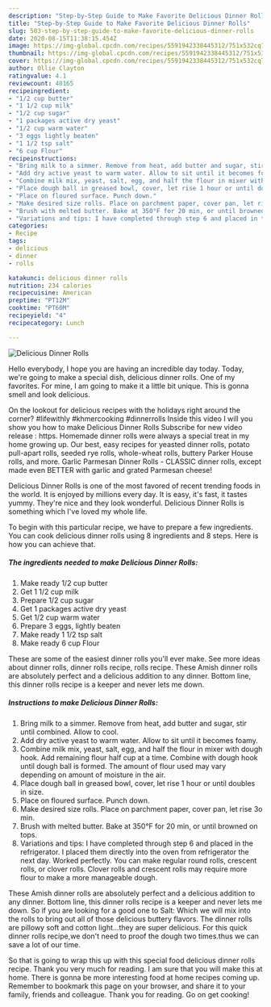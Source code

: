 ```yaml
---
description: "Step-by-Step Guide to Make Favorite Delicious Dinner Rolls"
title: "Step-by-Step Guide to Make Favorite Delicious Dinner Rolls"
slug: 503-step-by-step-guide-to-make-favorite-delicious-dinner-rolls
date: 2020-08-15T11:38:15.454Z
image: https://img-global.cpcdn.com/recipes/5591942338445312/751x532cq70/delicious-dinner-rolls-recipe-main-photo.jpg
thumbnail: https://img-global.cpcdn.com/recipes/5591942338445312/751x532cq70/delicious-dinner-rolls-recipe-main-photo.jpg
cover: https://img-global.cpcdn.com/recipes/5591942338445312/751x532cq70/delicious-dinner-rolls-recipe-main-photo.jpg
author: Ollie Clayton
ratingvalue: 4.1
reviewcount: 40165
recipeingredient:
- "1/2 cup butter"
- "1 1/2 cup milk"
- "1/2 cup sugar"
- "1 packages active dry yeast"
- "1/2 cup warm water"
- "3 eggs lightly beaten"
- "1 1/2 tsp salt"
- "6 cup Flour"
recipeinstructions:
- "Bring milk to a simmer. Remove from heat, add butter and sugar, stir until combined. Allow to cool."
- "Add dry active yeast to warm water. Allow to sit until it becomes foamy."
- "Combine milk mix, yeast, salt, egg, and half the flour in mixer with dough hook. Add remaining flour half cup at a time. Combine with dough hook until dough ball is formed. The amount of flour used may vary depending on amount of moisture in the air."
- "Place dough ball in greased bowl, cover, let rise 1 hour or until doubles in size."
- "Place on floured surface. Punch down."
- "Make desired size rolls. Place on parchment paper, cover pan, let rise 3o min."
- "Brush with melted butter. Bake at 350°F for 20 min, or until browned on tops."
- "Variations and tips: I have completed through step 6 and placed in the refrigerator. I placed them directly into the oven from refrigerator the next day. Worked perfectly. You can make regular round rolls, crescent rolls, or clover rolls.  Clover rolls and crescent rolls may require more flour to make a more manageable dough."
categories:
- Recipe
tags:
- delicious
- dinner
- rolls

katakunci: delicious dinner rolls 
nutrition: 234 calories
recipecuisine: American
preptime: "PT12M"
cooktime: "PT60M"
recipeyield: "4"
recipecategory: Lunch

---
```



![Delicious Dinner Rolls](https://img-global.cpcdn.com/recipes/5591942338445312/751x532cq70/delicious-dinner-rolls-recipe-main-photo.jpg)

Hello everybody, I hope you are having an incredible day today. Today, we're going to make a special dish, delicious dinner rolls. One of my favorites. For mine, I am going to make it a little bit unique. This is gonna smell and look delicious.

On the lookout for delicious recipes with the holidays right around the corner? #lifewithly #khmercooking #dinnerrolls Inside this video I will you show you how to make Delicious Dinner Rolls Subscribe for new video release : https. Homemade dinner rolls were always a special treat in my home growing up. Our best, easy recipes for yeasted dinner rolls, potato pull-apart rolls, seeded rye rolls, whole-wheat rolls, buttery Parker House rolls, and more. Garlic Parmesan Dinner Rolls - CLASSIC dinner rolls, except made even BETTER with garlic and grated Parmesan cheese!

Delicious Dinner Rolls is one of the most favored of recent trending foods in the world. It is enjoyed by millions every day. It is easy, it's fast, it tastes yummy. They're nice and they look wonderful. Delicious Dinner Rolls is something which I've loved my whole life.


To begin with this particular recipe, we have to prepare a few ingredients. You can cook delicious dinner rolls using 8 ingredients and 8 steps. Here is how you can achieve that.

<!--inarticleads1-->

##### The ingredients needed to make Delicious Dinner Rolls:

1. Make ready 1/2 cup butter
1. Get 1 1/2 cup milk
1. Prepare 1/2 cup sugar
1. Get 1 packages active dry yeast
1. Get 1/2 cup warm water
1. Prepare 3 eggs, lightly beaten
1. Make ready 1 1/2 tsp salt
1. Make ready 6 cup Flour


These are some of the easiest dinner rolls you&#39;ll ever make. See more ideas about dinner rolls, dinner rolls recipe, rolls recipe. These Amish dinner rolls are absolutely perfect and a delicious addition to any dinner. Bottom line, this dinner rolls recipe is a keeper and never lets me down. 

<!--inarticleads2-->

##### Instructions to make Delicious Dinner Rolls:

1. Bring milk to a simmer. Remove from heat, add butter and sugar, stir until combined. Allow to cool.
1. Add dry active yeast to warm water. Allow to sit until it becomes foamy.
1. Combine milk mix, yeast, salt, egg, and half the flour in mixer with dough hook. Add remaining flour half cup at a time. Combine with dough hook until dough ball is formed. The amount of flour used may vary depending on amount of moisture in the air.
1. Place dough ball in greased bowl, cover, let rise 1 hour or until doubles in size.
1. Place on floured surface. Punch down.
1. Make desired size rolls. Place on parchment paper, cover pan, let rise 3o min.
1. Brush with melted butter. Bake at 350°F for 20 min, or until browned on tops.
1. Variations and tips: I have completed through step 6 and placed in the refrigerator. I placed them directly into the oven from refrigerator the next day. Worked perfectly. You can make regular round rolls, crescent rolls, or clover rolls.  Clover rolls and crescent rolls may require more flour to make a more manageable dough.


These Amish dinner rolls are absolutely perfect and a delicious addition to any dinner. Bottom line, this dinner rolls recipe is a keeper and never lets me down. So if you are looking for a good one to Salt: Which we will mix into the rolls to bring out all of those delicious buttery flavors. The dinner rolls are pillowy soft and cotton light…they are super delicious. For this quick dinner rolls recipe,we don&#39;t need to proof the dough two times.thus we can save a lot of our time. 

So that is going to wrap this up with this special food delicious dinner rolls recipe. Thank you very much for reading. I am sure that you will make this at home. There is gonna be more interesting food at home recipes coming up. Remember to bookmark this page on your browser, and share it to your family, friends and colleague. Thank you for reading. Go on get cooking!
